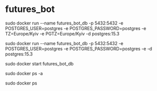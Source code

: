 # futures_bot

sudo docker run --name futures_bot_db -p 5432:5432 -e POSTGRES_USER=postgres -e POSTGRES_PASSWORD=postgres -e TZ=Europe/Kyiv -e PGTZ=Europe/Kyiv -d postgres:15.3

sudo docker run --name futures_bot_db -p 5432:5432 -e POSTGRES_USER=postgres -e POSTGRES_PASSWORD=postgres -e -d postgres:15.3

sudo docker start futures_bot_db


sudo docker ps -a

sudo docker ps
